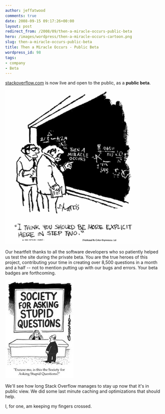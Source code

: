 ```yaml
---
author: jeffatwood
comments: true
date: 2008-09-15 09:17:26+00:00
layout: post
redirect_from: /2008/09/then-a-miracle-occurs-public-beta
hero: /images/wordpress/then-a-miracle-occurs-cartoon.png
slug: then-a-miracle-occurs-public-beta
title: Then a Miracle Occurs - Public Beta
wordpress_id: 98
tags:
- company
- Beta
---
```



[stackoverflow.com](http://stackoverflow.com) is now live and open to the public, as a **public beta**.



![I think you should be more explicit here in step two.](/images/wordpress/then-a-miracle-occurs-cartoon.png)






Our heartfelt thanks to all the software developers who so patiently helped us test the site during the private beta. You are the true heroes of this project, contributing your time in creating over 8,500 questions in a month and a half -- not to mention putting up with our bugs and errors. Your beta badges are forthcoming.



![society-for-asking-stupid-questions](/images/wordpress/stupid.jpg)



We'll see how long Stack Overflow manages to stay up now that it's in public view. We did some last minute caching and optimizations that should help.



I, for one, am keeping my fingers crossed.

